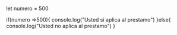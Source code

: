 let numero = 500

if(numero =>500){
    console.log("Usted si aplica al prestamo")
}else{
    console.log("Usted no aplica al prestamo")
}
